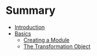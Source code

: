 # Summary

* [Introduction](README.md)
* [Basics](docs/basics/README.md)
   * [Creating a Module](docs/basics/creating-a-module.md)
   * [The Transformation Object](docs/basics/the-transformation-object.md)

